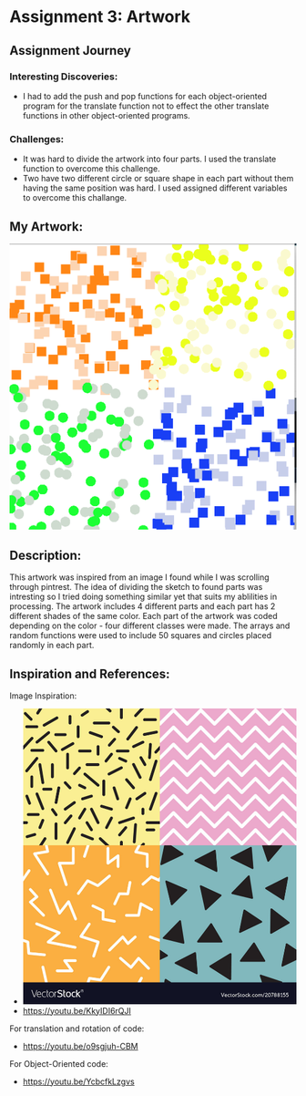 # Assignment 3: Artwork

## Assignment Journey

### Interesting Discoveries:
- I had to add the push and pop functions for each object-oriented program for the translate function not to effect the other translate functions in other object-oriented programs.

### Challenges:
- It was hard to divide the artwork into four parts. I used the translate function to overcome this challenge.
- Two have two different circle or square shape in each part without them having the same position was hard. I used assigned different variables to overcome this challange.

## My Artwork:

![](Image.png)

## Description:

This artwork was inspired from an image I found while I was scrolling through pintrest. The idea of dividing the sketch to found parts was intresting so I tried doing something similar yet that suits my ablilities in processing. The artwork includes 4 different parts and each part has 2 different shades of the same color. Each part of the artwork was coded depending on the color -  four different classes were made. The arrays and random functions were used to include 50 squares and circles placed randomly in each part.

## Inspiration and References:

Image Inspiration: 

- ![](Image2.png)
- https://youtu.be/KkyIDI6rQJI

For translation and rotation of code: 

- https://youtu.be/o9sgjuh-CBM

For Object-Oriented code:

- https://youtu.be/YcbcfkLzgvs

